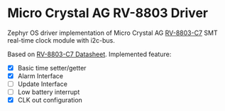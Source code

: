 # Micro Crystal AG RV-8803 Driver

Zephyr OS driver implementation of Micro Crystal AG [RV-8803-C7](https://www.microcrystal.com/fileadmin/Media/Products/RTC/Datasheet/RV-8803-C7.pdf) SMT real-time clock module with i2c-bus.

Based on [RV-8803-C7 Datasheet](https://www.microcrystal.com/fileadmin/Media/Products/RTC/App.Manual/RV-8803-C7_App-Manual.pdf).
Implemented feature:

- [X] Basic time setter/getter
- [X] Alarm Interface
- [ ] Update Interface
- [ ] Low battery interrupt
- [X] CLK out configuration
